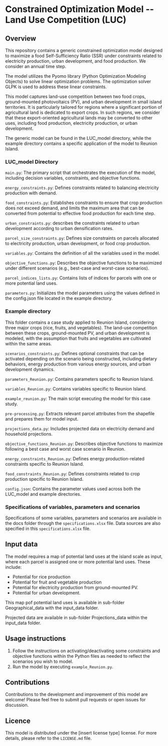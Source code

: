 # Constrained Optimization Model -- Land Use Competition (LUC)

## Overview

This repository contains a generic constrained optimization model designed to maximize a food Self-Sufficiency Ratio (SSR) under constraints related to electricity production, urban development, and food production.
We consider an annual time step.

The model utilizes the Pyomo library (Python Optimization Modeling Objects) to solve linear optimization problems. The optimization solver GLPK is used to address these linear constraints.

This model captures land-use competition between two food crops, ground-mounted photovoltaics (PV), and urban development in small island territories. It is particularly tailored for regions 
where a significant portion of agricultural land is dedicated to export crops. In such regions, we consider that these export-oriented agricultural lands may be converted to other uses, including food production, electricity production, or urban development.



The generic model can be found in the LUC_model directory, while the example directory contains a specific application 
of the model to Reunion Island.


### LUC_model Directory

`main.py`: The primary script that orchestrates the execution of the model, including decision variables, constraints, and objective functions.

`energy_constraints.py`: Defines constraints related to balancing electricity production with demand.

`food_constraints.py`: Establishes constraints to ensure that crop production does not exceed demand, and limits the maximum area that can be 
converted from potential to effective food production for each time step.

`urban_constraints.py`: describes the constraints related to urban development according to urban densification rates.

`parcel_size_constraints.py`: Defines size constraints on parcels allocated to electricity production, urban development, or food crop production.

`variables.py`: Contains the definition of all the variables used in the model.

`objective_functions.py`: Describes the objective functions to be maximized under different scenarios (e.g., best-case and worst-case scenarios).

`parcel_indices_lists.py`: Contains lists of indices for parcels with one or more potential land uses.

`parameters.py`: Initializes the model parameters using the values defined in the config.json file located in the example directory.

### Example directory

This folder contains a case study applied to Reunion Island, considering three major crops (rice, fruits, and vegetables). 
The land-use competition between these crops, ground-mounted PV, and urban development is modeled, with the assumption that fruits and vegetables are cultivated within the same areas. 

`scenarios_constraints.py`: Defines optional constraints that can be activated depending on the scenario being constructed, including dietary behaviors, energy production from various energy sources, and urban development dynamics.

`parameters_Reunion.py`: Contains parameters specific to Reunion Island.

`variables_Reunion.py`: Contains variables specific to Reunion Island.

`example_reunion.py`: The main script executing the model for this case study.

`pre-processing.py`: Extracts relevant parcel attributes from the shapefile and prepares them for model input.

`projections_data.py`: Includes projected data on electricity demand and household projections.

`objective_functions_Reunion.py`: Describes objective functions to maximize following a best case and worst case scenario in Reunion.

`energy_constraints_Reunion.py`: Defines energy production-related constraints specific to Reunion Island.

`food_constraints_Reunion.py`: Defines constraints related to crop production specific to Reunion Island.

`config.json`: Contains the parameter values used across both the LUC_model and example directories.

### Specifications of variables, parameters and scenarios

Specifications of some variables, parameters and scenarios are available in the docs folder through the `specifications.xlsx` file.
Data sources are also specified in this `specifications.xlsx` file.

## Input data 

The model requires a map of potential land uses at the island scale as input, where each parcel is assigned one or more potential land uses. 
These include:

- Potential for rice production
- Potential for fruit and vegetable production
- Potential for electricity production from ground-mounted PV.
- Potential for urban development.

This map pof potential land uses is available in sub-folder Geographical_data with the input_data folder. 

Projected data are available in sub-folder Projections_data within the input_data folder.

## Usage instructions

1. Follow the instructions on activating/deactivating some constraints and objective functions 
within the Python files as needed to reflect the scenarios you wish to model.
2. Run the model by executing `example_Reunion.py`.

## Contributions

Contributions to the development and improvement of this model are welcome!
Please feel free to submit pull requests or open issues for discussion.

## Licence

This model is distributed under the [insert license type] license. For more details, please refer to the `LICENSE.md` file.